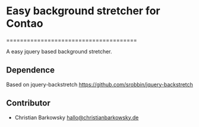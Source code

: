 # Easy background stretcher for Contao
======================================

A easy jquery based background stretcher.


Dependence
-------------------

Based on jquery-backstretch
https://github.com/srobbin/jquery-backstretch


Contributor
-------------------

* Christian Barkowsky <hallo@christianbarkowsky.de>